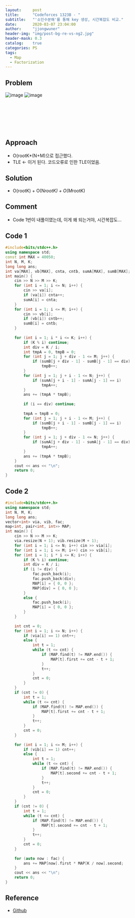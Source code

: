 ```yaml
---
layout:     post
title:      "Codeforces 1323B - "
subtitle:   "'소인수분해'를 통해 key 생성, 시간복잡도 비교."
date:       2020-03-07 23:04:00
author:     "jjongwuner"
header-img: "img/post-bg-re-vs-ng2.jpg"
header-mask: 0.3
catalog:    true
categories: PS
tags:
  - Map
  - Factorization
---
```


## Problem
![image](https://user-images.githubusercontent.com/16419202/76159794-45469200-6167-11ea-9689-36345b38c0bf.png)
![image](https://user-images.githubusercontent.com/16419202/76159810-6ad39b80-6167-11ea-9f52-593aa4107f9c.png)


<br><br><br><br><br>
## Approach
- O(rootK*(N+M)으로 접근했다. 
- TLE <- 이거 된다. 코드오류로 인한 TLE이었음.

## Solution
- O(rootK) + O(N*rootK) + O(M*rootK)

## Comment
- Code 1번이 내풀이였는데, 이게 왜 되는거야, 시간복잡도... 

## Code 1
```cpp
#include<bits/stdc++.h>
using namespace std;
const int MAX = 40050;
int N, M, K;
long long ans;
int va[MAX], vb[MAX], cnta, cntb, sumA[MAX], sumB[MAX];
int main() {
	cin >> N >> M >> K;
	for (int i = 1; i <= N; i++) {
		cin >> va[i];
		if (va[i]) cnta++;
		sumA[i] = cnta;
	}
	for (int i = 1; i <= M; i++) {
		cin >> vb[i];
		if (vb[i]) cntb++;
		sumB[i] = cntb;
	}
 
	for (int i = 1; i * i <= K; i++) {
		if (K % i) continue;
		int div = K / i;
		int tmpA = 0, tmpB = 0;
		for (int j = 1; j + div - 1 <= M; j++) {
			if (sumB[j + div - 1] - sumB[j - 1] == div)
				tmpB++;
		}
		for (int j = 1; j + i - 1 <= N; j++) {
			if (sumA[j + i - 1] - sumA[j - 1] == i)
				tmpA++;
		}
		ans += (tmpA * tmpB);
 
		if (i == div) continue;
 
		tmpA = tmpB = 0;
		for (int j = 1; j + i - 1 <= M; j++) {
			if (sumB[j + i - 1] - sumB[j - 1] == i)
				tmpB++;
		}
		for (int j = 1; j + div - 1 <= N; j++) {
			if (sumA[j + div - 1] - sumA[j - 1] == div)
				tmpA++;
		}
		ans += (tmpA * tmpB);
	}
	cout << ans << "\n";
	return 0;
}
```

## Code 2
```cpp
#include<bits/stdc++.h>
using namespace std;
int N, M, K;
long long ans;
vector<int> via, vib, fac;
map<int, pair<int, int>> MAP;
int main() {
	cin >> N >> M >> K;
	via.resize(N + 1); vib.resize(M + 1);
	for (int i = 1; i <= N; i++) cin >> via[i];
	for (int i = 1; i <= M; i++) cin >> vib[i];
	for (int i = 1; i * i <= K; i++) {
		if (K % i) continue;
		int div = K / i;
		if (i != div) {
			fac.push_back(i);
			fac.push_back(div);
			MAP[i] = { 0, 0 };
			MAP[div] = { 0, 0 };
		}
		else {
			fac.push_back(i);
			MAP[i] = { 0, 0 };
		}
	}
 
	int cnt = 0;
	for (int i = 1; i <= N; i++) {
		if (via[i] == 1) cnt++;
		else {
			int t = 1;
			while (t <= cnt) {
				if (MAP.find(t) != MAP.end()) {
					MAP[t].first += cnt - t + 1;
				}
				t++;
			}
			cnt = 0;
		}
	}
	if (cnt != 0) {
		int t = 1;
		while (t <= cnt) {
			if (MAP.find(t) != MAP.end()) {
				MAP[t].first += cnt - t + 1;
			}
			t++;
		}
		cnt = 0;
	}
	
	for (int i = 1; i <= M; i++) {
		if (vib[i] == 1) cnt++;
		else {
			int t = 1;
			while (t <= cnt) {
				if (MAP.find(t) != MAP.end()) {
					MAP[t].second += cnt - t + 1;
				}
				t++;
			}
			cnt = 0;
		}
	}
	if (cnt != 0) {
		int t = 1;
		while (t <= cnt) {
			if (MAP.find(t) != MAP.end()) {
				MAP[t].second += cnt - t + 1;
			}
			t++;
		}
		cnt = 0;
	}
 
	for (auto now : fac) {
		ans += MAP[now].first * MAP[K / now].second;
	}
	cout << ans << "\n";
	return 0;
}
```

## Reference
- [Github](https://github.com/jongwuner/ps-study/blob/master/exercise/Codeforce/1323B.cpp)